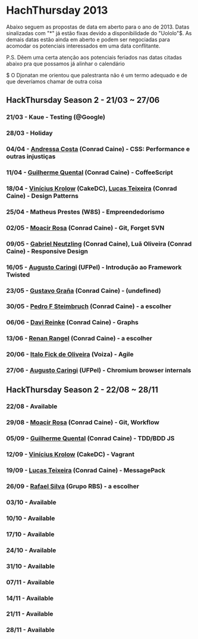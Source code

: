 # HachThursday 2013

Abaixo seguem as propostas de data em aberto para o ano de 2013. Datas sinalizadas com "*" já estão fixas devido a 
disponibilidade do "Uololo"$. As demais datas estão ainda em aberto e podem ser negociadas para acomodar os 
potenciais interessados em uma data conflitante.

P.S. Dêem uma certa atenção aos potenciais feriados nas datas citadas abaixo pra que possamos já alinhar o calendário

$ O Djonatan me orientou que palestranta não é um termo adequado e de que deveríamos chamar de outra coisa

## HackThursday Season 2 - 21/03 ~ 27/06

### 21/03 - Kaue - Testing (@Google)
### 28/03 - Holiday
### 04/04 - [Andressa Costa](http://github.com/andressacosta) (Conrad Caine) - CSS: Performance e outras injustiças
### 11/04 - [Guilherme Quental](http://github.com/gquental) (Conrad Caine) - CoffeeScript
### 18/04 - [Vinícius Krolow](http://github.com/krolow) (CakeDC), [Lucas Teixeira](http://github.com/loteixeira) (Conrad Caine) - Design Patterns
### 25/04 - Matheus Prestes (W8S) - Empreendedorismo
### 02/05 - [Moacir Rosa](http://github.com/moacirosa)  (Conrad Caine) - Git, Forget SVN
### 09/05 - [Gabriel Neutzling](https://github.com/gneutzling) (Conrad Caine), Luã Oliveira (Conrad Caine) - Responsive Design
### 16/05 - [Augusto Caringi](https://github.com/caringi) (UFPel) - Introdução ao Framework Twisted
### 23/05 - [Gustavo Graña](http://github.com/ggrana) (Conrad Caine) - (undefined)
### 30/05 - [Pedro F Steimbruch](https://github.com/pedrofs) (Conrad Caine) - a escolher
### 06/06 - [Davi Reinke](http://github.com/dreinke) (Conrad Caine) - Graphs
### 13/06 - [Renan Rangel](http://github.com/rvrangel) (Conrad Caine) - a escolher
### 20/06 - [Italo Fick de Oliveira](https://github.com/italooliveira) (Voiza) - Agile
### 27/06 - [Augusto Caringi](https://github.com/caringi) (UFPel) - Chromium browser internals


## HackThursday Season 2 - 22/08 ~ 28/11

### 22/08 - Available
### 29/08 - [Moacir Rosa](http://github.com/moacirosa) (Conrad Caine) - Git, Workflow
### 05/09 - [Guilherme Quental](http://github.com/gquental) (Conrad Caine) - TDD/BDD JS
### 12/09 - [Vinícius Krolow](http://github.com/krolow) (CakeDC) - Vagrant
### 19/09 - [Lucas Teixeira](http://github.com/loteixeira) (Conrad Caine) - MessagePack
### 26/09 - [Rafael Silva](http://github.com/rssilva) (Grupo RBS) - a escolher
### 03/10 - Available
### 10/10 - Available
### 17/10 - Available
### 24/10 - Available
### 31/10 - Available
### 07/11 - Available
### 14/11 - Available
### 21/11 - Available
### 28/11 - Available
